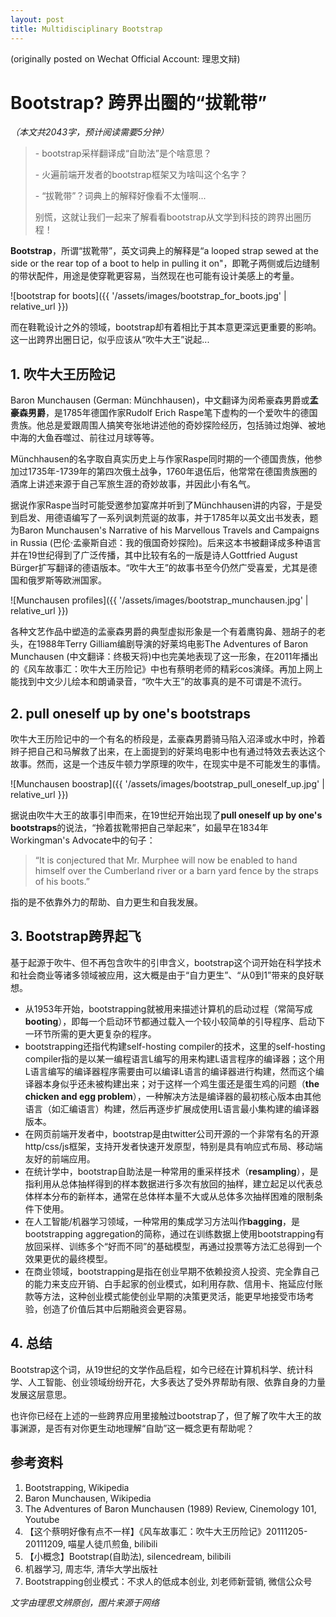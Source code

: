 ```yaml
---
layout: post
title: Multidisciplinary Bootstrap
---
```


(originally posted on Wechat Official Account: 理思文辩)

# Bootstrap? 跨界出圈的“拔靴带”

*（本文共2043字，预计阅读需要5分钟）*

> \- bootstrap采样翻译成“自助法”是个啥意思？
>
> \- 火遍前端开发者的bootstrap框架又为啥叫这个名字？
>
> \- “拔靴带”？词典上的解释好像看不太懂啊...
>
> 别慌，这就让我们一起来了解看看bootstrap从文学到科技的跨界出圈历程！

**Bootstrap**，所谓“拔靴带”，英文词典上的解释是“a looped strap sewed at the side or the rear top of a boot to help in pulling it on"，即靴子两侧或后边缝制的带状配件，用途是使穿靴更容易，当然现在也可能有设计美感上的考量。

![bootstrap for boots]({{ '/assets/images/bootstrap_for_boots.jpg' | relative_url }})

而在鞋靴设计之外的领域，bootstrap却有着相比于其本意更深远更重要的影响。这一出跨界出圈日记，似乎应该从“吹牛大王”说起...

## 1. 吹牛大王历险记

Baron Munchausen (German: Münchhausen)，中文翻译为闵希豪森男爵或**孟豪森男爵**，是1785年德国作家Rudolf Erich Raspe笔下虚构的一个爱吹牛的德国贵族。他总是爱跟周围人搞笑夸张地讲述他的奇妙探险经历，包括骑过炮弹、被地中海的大鱼吞噬过、前往过月球等等。

Münchhausen的名字取自真实历史上与作家Raspe同时期的一个德国贵族，他参加过1735年-1739年的第四次俄土战争，1760年退伍后，他常常在德国贵族圈的酒席上讲述来源于自己军旅生涯的奇妙故事，并因此小有名气。

据说作家Raspe当时可能受邀参加宴席并听到了Münchhausen讲的内容，于是受到启发、用德语编写了一系列讽刺荒诞的故事，并于1785年以英文出书发表，题为Baron Munchausen's Narrative of his Marvellous Travels and Campaigns in Russia (巴伦·孟豪斯自述：我的俄国奇妙探险)。后来这本书被翻译成多种语言并在19世纪得到了广泛传播，其中比较有名的一版是诗人Gottfried August Bürger扩写翻译的德语版本。“吹牛大王”的故事书至今仍然广受喜爱，尤其是德国和俄罗斯等欧洲国家。

![Munchausen profiles]({{ '/assets/images/bootstrap_munchausen.jpg' | relative_url }})

各种文艺作品中塑造的孟豪森男爵的典型虚拟形象是一个有着鹰钩鼻、翘胡子的老头，在1988年Terry Gilliam编剧导演的好莱坞电影The Adventures of Baron Munchausen (中文翻译：终极天将)中也完美地表现了这一形象，在2011年播出的《风车故事汇：吹牛大王历险记》中也有蔡明老师的精彩cos演绎。再加上网上能找到中文少儿绘本和朗诵录音，“吹牛大王”的故事真的是不可谓是不流行。

## 2. pull oneself up by one's bootstraps

吹牛大王历险记中的一个有名的桥段是，孟豪森男爵骑马陷入沼泽或水中时，拎着辫子把自己和马解救了出来，在上面提到的好莱坞电影中也有通过特效去表达这个故事。然而，这是一个违反牛顿力学原理的吹牛，在现实中是不可能发生的事情。

![Munchausen boostrap]({{ '/assets/images/bootstrap_pull_oneself_up.jpg' | relative_url }})

据说由吹牛大王的故事引申而来，在19世纪开始出现了**pull oneself up by one's bootstraps**的说法，“拎着拔靴带把自己举起来”，如最早在1834年Workingman's Advocate中的句子：
> “It is conjectured that Mr. Murphee will now be enabled to hand himself over the Cumberland river or a barn yard fence by the straps of his boots.”

指的是不依靠外力的帮助、自力更生和自我发展。

## 3. Bootstrap跨界起飞

基于起源于吹牛、但不再包含吹牛的引申含义，bootstrap这个词开始在科学技术和社会商业等诸多领域被应用，这大概是由于“自力更生”、“从0到1”带来的良好联想。

* 从1953年开始，bootstrapping就被用来描述计算机的启动过程（常简写成**booting**），即每一个启动环节都通过载入一个较小较简单的引导程序、启动下一环节所需的更大更复杂的程序。
* bootstrapping还指代构建self-hosting compiler的技术，这里的self-hosting compiler指的是以某一编程语言L编写的用来构建L语言程序的编译器；这个用L语言编写的编译器程序需要由可以编译L语言的编译器进行构建，然而这个编译器本身似乎还未被构建出来；对于这样一个鸡生蛋还是蛋生鸡的问题（**the chicken and egg problem**），一种解决方法是编译器的最初核心版本由其他语言（如汇编语言）构建，然后再逐步扩展成使用L语言最小集构建的编译器版本。
* 在网页前端开发者中，bootstrap是由twitter公司开源的一个非常有名的开源http/css/js框架，支持开发者快速开发原型，特别是具有响应式布局、移动端友好的前端应用。
* 在统计学中，bootstrap自助法是一种常用的重采样技术（**resampling**），是指利用从总体抽样得到的样本数据进行多次有放回的抽样，建立起足以代表总体样本分布的新样本，通常在总体样本量不大或从总体多次抽样困难的限制条件下使用。
* 在人工智能/机器学习领域，一种常用的集成学习方法叫作**bagging**，是bootstrapping aggregation的简称，通过在训练数据上使用bootstrapping有放回采样、训练多个“好而不同”的基础模型，再通过投票等方法汇总得到一个效果更优的最终模型。
* 在商业领域，bootstrapping是指在创业早期不依赖投资人投资、完全靠自己的能力来支应开销、白手起家的创业模式，如利用存款、信用卡、拖延应付账款等方法，这种创业模式能使创业早期的决策更灵活，能更早地接受市场考验，创造了价值后其中后期融资会更容易。

## 4. 总结

Bootstrap这个词，从19世纪的文学作品启程，如今已经在计算机科学、统计科学、人工智能、创业领域纷纷开花，大多表达了受外界帮助有限、依靠自身的力量发展这层意思。

也许你已经在上述的一些跨界应用里接触过bootstrap了，但了解了吹牛大王的故事渊源，是否有对你更生动地理解“自助”这一概念更有帮助呢？

## 参考资料
1. Bootstrapping, Wikipedia
2. Baron Munchausen, Wikipedia
3. The Adventures of Baron Munchausen (1989) Review, Cinemology 101, Youtube
4. 【这个蔡明好像有点不一样】《风车故事汇：吹牛大王历险记》20111205-20111209, 喵星人徒爪煎鱼, bilibili
5. 【小概念】Bootstrap(自助法), silencedream, bilibili
6. 机器学习, 周志华, 清华大学出版社
7. Bootstrapping创业模式：不求人的低成本创业, 刘老师新营销, 微信公众号

*文字由理思文辨原创，图片来源于网络*
